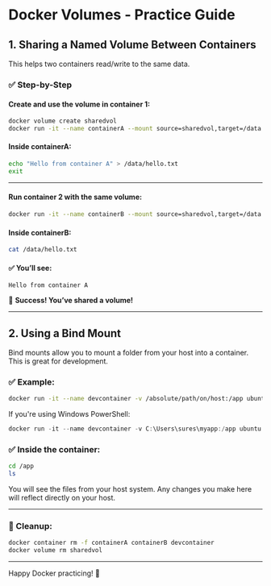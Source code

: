 
# Docker Volumes - Practice Guide

## 1. Sharing a Named Volume Between Containers

This helps two containers read/write to the same data.

### ✅ Step-by-Step

#### Create and use the volume in container 1:

```bash
docker volume create sharedvol
docker run -it --name containerA --mount source=sharedvol,target=/data ubuntu /bin/bash
```

#### Inside containerA:

```bash
echo "Hello from container A" > /data/hello.txt
exit
```

---

#### Run container 2 with the same volume:

```bash
docker run -it --name containerB --mount source=sharedvol,target=/data ubuntu /bin/bash
```

#### Inside containerB:

```bash
cat /data/hello.txt
```

#### ✅ You’ll see:

```
Hello from container A
```

🎉 **Success! You’ve shared a volume!**

---

## 2. Using a Bind Mount

Bind mounts allow you to mount a folder from your host into a container. This is great for development.

### ✅ Example:

```bash
docker run -it --name devcontainer -v /absolute/path/on/host:/app ubuntu /bin/bash
```

If you're using Windows PowerShell:

```powershell
docker run -it --name devcontainer -v C:\Users\sures\myapp:/app ubuntu /bin/bash
```

### ✅ Inside the container:

```bash
cd /app
ls
```

You will see the files from your host system. Any changes you make here will reflect directly on your host.

---

### 🧹 Cleanup:

```bash
docker container rm -f containerA containerB devcontainer
docker volume rm sharedvol
```

---

Happy Docker practicing! 🐳
